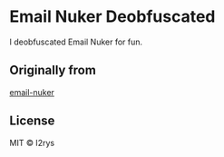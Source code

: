 # Email Nuker Deobfuscated
I deobfuscated Email Nuker for fun.

## Originally from
[email-nuker](https://github.com/bagarrattaa/email-nuker)

## License
MIT © I2rys
